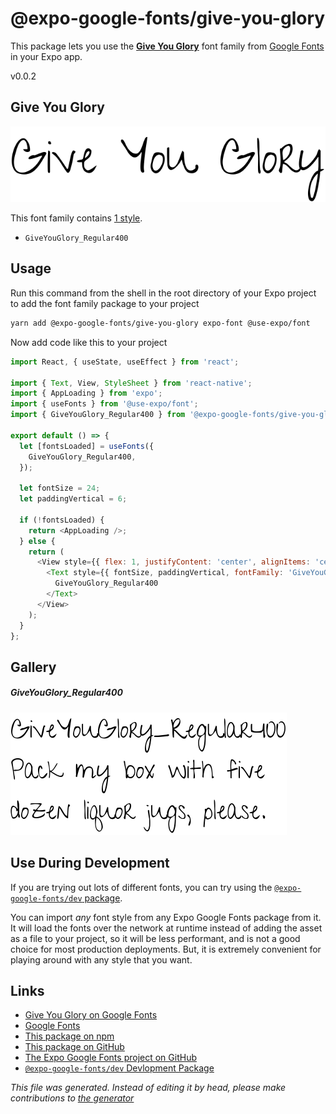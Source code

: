 # @expo-google-fonts/give-you-glory

This package lets you use the [**Give You Glory**](https://fonts.google.com/specimen/Give+You+Glory) font family from [Google Fonts](https://fonts.google.com/) in your Expo app.

v0.0.2

## Give You Glory

![Give You Glory](./font-family.png)

This font family contains [1 style](#gallery).

- `GiveYouGlory_Regular400`

## Usage

Run this command from the shell in the root directory of your Expo project to add the font family package to your project
```sh
yarn add @expo-google-fonts/give-you-glory expo-font @use-expo/font
```

Now add code like this to your project
```js
import React, { useState, useEffect } from 'react';

import { Text, View, StyleSheet } from 'react-native';
import { AppLoading } from 'expo';
import { useFonts } from '@use-expo/font';
import { GiveYouGlory_Regular400 } from '@expo-google-fonts/give-you-glory';

export default () => {
  let [fontsLoaded] = useFonts({
    GiveYouGlory_Regular400,
  });

  let fontSize = 24;
  let paddingVertical = 6;

  if (!fontsLoaded) {
    return <AppLoading />;
  } else {
    return (
      <View style={{ flex: 1, justifyContent: 'center', alignItems: 'center' }}>
        <Text style={{ fontSize, paddingVertical, fontFamily: 'GiveYouGlory_Regular400' }}>
          GiveYouGlory_Regular400
        </Text>
      </View>
    );
  }
};

```

## Gallery

##### GiveYouGlory_Regular400
![GiveYouGlory_Regular400](./309c5df7e1fe41874a8f14de3edeb9c32a42ec3e31d17e863696920deb848095.ttf.png)


## Use During Development

If you are trying out lots of different fonts, you can try using the [`@expo-google-fonts/dev` package](https://www.npmjs.com/package/@expo-google-fonts/dev).

You can import *any* font style from any Expo Google Fonts package from it. It will load the fonts
over the network at runtime instead of adding the asset as a file to your project, so it will be 
less performant, and is not a good choice for most production deployments. But, it is extremely convenient
for playing around with any style that you want.

## Links

- [Give You Glory on Google Fonts](https://fonts.google.com/specimen/Give+You+Glory)
- [Google Fonts](https://fonts.google.com/)
- [This package on npm](https://www.npmjs.com/package/@expo-google-fonts/give-you-glory)
- [This package on GitHub](https://github.com/expo/google-fonts/tree/master/font-packages/give-you-glory)
- [The Expo Google Fonts project on GitHub](https://github.com/expo/google-fonts)
- [`@expo-google-fonts/dev` Devlopment Package](https://github.com/expo/google-fonts/tree/master/font-packages/dev)


*This file was generated. Instead of editing it by head, please make contributions to [the generator](https://github.com/expo/google-fonts/tree/master/packages/generator)*
